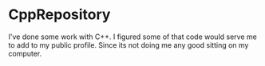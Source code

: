 # CppRepository
I've done some work with C++. I figured some of that code would serve me to add to my public profile. Since its not doing me any good sitting on my computer.
